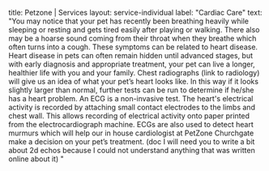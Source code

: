 title: Petzone | Services
layout: service-individual
label: "Cardiac Care"
text: "You may notice that your pet has recently been breathing heavily while sleeping or resting and gets tired easily after playing or walking. There also may be a hoarse sound coming from their throat when they breathe which often turns into a cough. These symptoms can be related to heart disease. Heart disease in pets can often remain hidden until advanced stages, but with early diagnosis and appropriate treatment, your pet can live a longer, healthier life with you and your family. Chest radiographs (link to radiology) will give us an idea of what your pet’s heart looks like. In this way if it looks slightly larger than normal, further tests can be run to determine if he/she has a heart problem. An ECG is a non-invasive test. The heart's electrical activity is recorded by attaching small contact electrodes to the limbs and chest wall. This allows recording of electrical activity onto paper printed from the electrocardiograph machine. ECGs are also used to detect heart murmurs which will help our in house cardiologist at PetZone Churchgate make a decision on your pet’s treatment. (doc I will need you to write a bit about 2d echos because I could not understand anything that was written online about it)
"